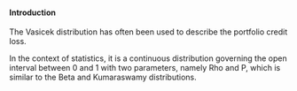 #### Introduction

The Vasicek distribution has often been used to describe the portfolio credit loss. 

In the context of statistics, it is a continuous distribution governing the open interval between 0 and 1 with two parameters, namely Rho and P, which is similar to the Beta and Kumaraswamy distributions. 
